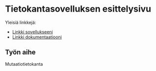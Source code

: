 # Tietokantasovelluksen esittelysivu

Yleisiä linkkejä:

* [Linkki sovellukseeni](https://junna.users.cs.helsinki.fi/tsoha)
* [Linkki dokumentaatiooni](https://github.com/NellaJ/Tsoha-Bootstrap/blob/master/doc/Dokumentaatio.pdf.pdf)

## Työn aihe

Mutaatiotietokanta
